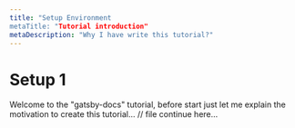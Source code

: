 ```yaml
---
title: "Setup Environment
metaTitle: "Tutorial introduction"
metaDescription: "Why I have write this tutorial?"
---
```


# Setup 1

Welcome to the "gatsby-docs" tutorial, before start just let me explain the motivation to create this tutorial...
// file continue here...
